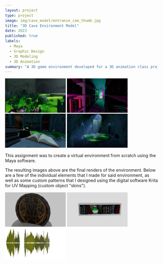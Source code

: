 ```yaml
---
layout: project
type: project
image: img/cave_model/entrance_cam_thumb.jpg
title: "3D Cave Environment Model"
date: 2023
published: true
labels:
  - Maya
  - Graphic Design
  - 3D Modeling
  - 3D Animation
summary: "A 3D game environment developed for a 3D animation class project emulating a cave library."
---
```


<div class="text-center p-4">
  <img width="200px" src="../img/cave_model/flora_cam_day.jpg" class="img-thumbnail" >
  <img width="200px" src="../img/cave_model/hallway_cam_day.jpg" class="img-thumbnail" >
  <img width="200px" src="../img/cave_model/book_cam.jpg" class="img-thumbnail" >
  <img width="200px" src="../img/cave_model/entrance_cam.jpg" class="img-thumbnail" >
</div>

This assignment was to create a virtual environment from scratch using the Maya software.

The resulting images above are the final renders of the environment. Below are a few of the individual elements that I made for said environment, as well as some custom patterns that I designed using the digital software Krita for UV Mapping (custom object "skins").

<div class="text-center p-4">
  <img width="200px" src="../img/cave_model/door.jpg" class="img-thumbnail" >
  <img width="200px" src="../img/cave_model/practice shelf.jpg" class="img-thumbnail" >
  <img width="200px" src="../img/cave_model/moss_cylinder_paint_v2.png" class="img-thumbnail" >
</div>